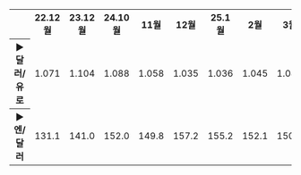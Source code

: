 <table><tbody><tr><td></td><th>22.12월</th><th>23.12월</th><th>24.10월</th><th>11월</th><th>12월</th><th>25.1월</th><th>2월</th><th>3월</th><th>4월</th></tr><tr><th>► 달러/유로</th><td>1.071</td><td>1.104</td><td>1.088</td><td>1.058</td><td>1.035</td><td>1.036</td><td>1.045</td><td>1.082</td><td>1.133</td></tr><tr><th>► 엔/달러</th><td>131.1</td><td>141.0</td><td>152.0</td><td>149.8</td><td>157.2</td><td>155.2</td><td>152.1</td><td>150.0</td><td>143.1</td></tr></tbody></table>